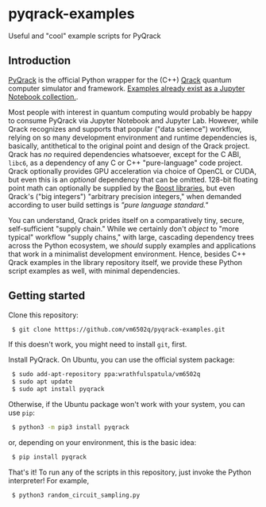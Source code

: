 # pyqrack-examples
Useful and "cool" example scripts for PyQrack

## Introduction
[PyQrack](https://github.com/unitaryfund/pyqrack) is the official Python wrapper for the (C++) [Qrack](https://github.com/unitaryfund/qrack) quantum computer simulator and framework. [Examples already exist as a Jupyter Notebook collection.](https://github.vom/vm6502q/pyqrack-jupyter).

Most people with interest in quantum computing would probably be happy to consume PyQrack via Jupyter Notebook and Jupyter Lab. However, while Qrack recognizes and supports that popular ("data science") workflow, relying on so many development environment and runtime dependencies is, basically, antithetical to the original point and design of the Qrack project. Qrack has _no_ required dependencies whatsoever, except for the C ABI, `libc6`, as a dependency of any C or C++ "pure-language" code project. Qrack optionally provides GPU acceleration via choice of OpenCL or CUDA, but even this is an _optional_ dependency that can be omitted. 128-bit floating point math can optionally be supplied by the [Boost libraries](https://www.boost.org/), but even Qrack's ("big integers") "arbitrary precision integers," when demanded according to user build settings is _"pure language standard."_

You can understand, Qrack prides itself on a comparatively tiny, secure, self-sufficient "supply chain." While we certainly don't _object_ to "more typical" workflow "supply chains," with large, cascading dependency trees across the Python ecosystem, we _should_ supply examples and applications that work in a minimalist development environment. Hence, besides C++ Qrack examples in the library repository itself, we provide these Python script examples as well, with minimal dependencies.

## Getting started
Clone this repository:
```sh
 $ git clone htttps://github.com/vm6502q/pyqrack-examples.git
```
If this doesn't work, you might need to install `git`, first.

Install PyQrack. On Ubuntu, you can use the official system package:
```sh
 $ sudo add-apt-repository ppa:wrathfulspatula/vm6502q
 $ sudo apt update
 $ sudo apt install pyqrack
```
Otherwise, if the Ubuntu package won't work with your system, you can use `pip`:
```sh
 $ python3 -m pip3 install pyqrack
```
or, depending on your environment, this is the basic idea:
```sh
 $ pip install pyqrack
```

That's it! To run any of the scripts in this repository, just invoke the Python interpreter! For example,
```sh
 $ python3 random_circuit_sampling.py
```
